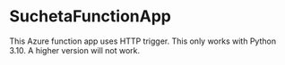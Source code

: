 # SuchetaFunctionApp
This Azure function app uses HTTP trigger. This only works with Python 3.10. A higher version will not work. 
